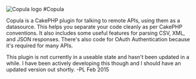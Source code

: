 ![Copula logo](http://img.photobucket.com/albums/v295/Tenebrous/Copula/copula-logo_zps9cf00474.jpg)
#Copula

Copula is a CakePHP plugin for talking to remote APIs, using them as a datasource. This helps you separate your code cleanly as per CakePHP conventions.
It also includes some useful features for parsing CSV, XML, and JSON responses. There's also code for OAuth Authentication because it's required for many APIs.

This plugin is not currently in a useable state and hasn't been updated in a while. I have been actively developing this though and I should have an updated version out shortly.
-PL Feb 2015